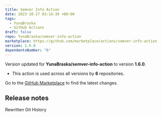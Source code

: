 ```yaml
---
title: Semver Info Action
date: 2023-10-27 03:14:39 +00:00
tags:
  - YunaBraska
  - GitHub Actions
draft: false
repo: YunaBraska/semver-info-action
marketplace: https://github.com/marketplace/actions/semver-info-action
version: 1.6.0
dependentsNumber: "6"
---
```



Version updated for **YunaBraska/semver-info-action** to version **1.6.0**.
- This action is used across all versions by **6** repositories.

Go to the [GitHub Marketplace](https://github.com/marketplace/actions/semver-info-action) to find the latest changes.

## Release notes

Rewritten Git History
